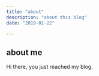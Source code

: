 ```yaml
---
title: "about"
description: "about this blog"
date: "2019-01-22"

---
```


## about me

Hi there, you just reached my blog.
